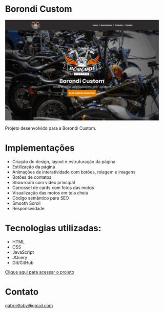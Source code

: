 # Borondi Custom

![preview](./src/images/preview.JPG)

Projeto desenvolvido para a Borondi Custom.

# Implementações
- Criação do design, layout e estruturação da página
- Estilização da página
- Animações de interatividade com botões, rolagem e imagens
- Botões de contatos
- Showroom com vídeo principal
- Carrossel de cards com fotos das motos
- Visualização das motos em tela cheia
- Código semântico para SEO
- Smooth Scroll
- Responsividade

# Tecnologias utilizadas:
- HTML
- CSS
- JavaScript
- JQuery
- Git/GitHub

[Clique aqui para acessar o projeto](https://axlbr.github.io/borondicustom/)

# Contato
gabrieltoby@gmail.com
